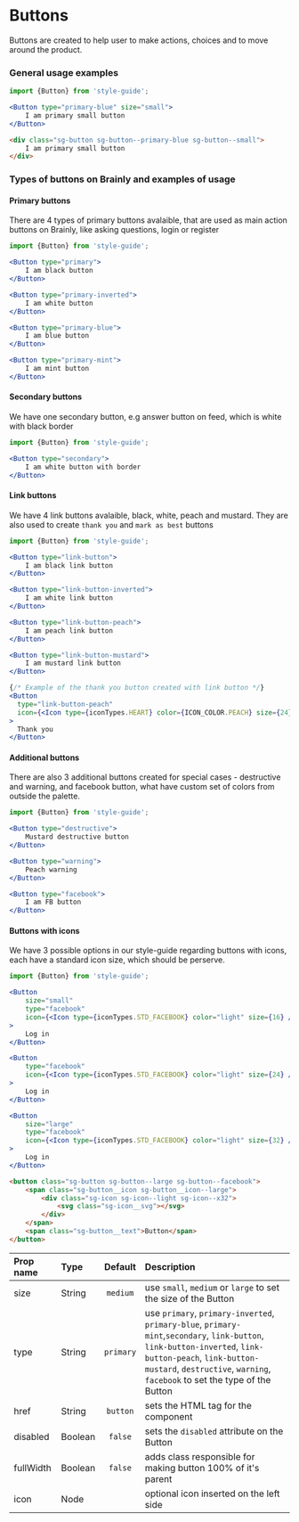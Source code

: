 # Buttons

Buttons are created to help user to make actions, choices and to move around the product.

### General usage examples

```jsx
import {Button} from 'style-guide';

<Button type="primary-blue" size="small">
    I am primary small button
</Button>
```

```HTML
<div class="sg-button sg-button--primary-blue sg-button--small">
    I am primary small button
</div>
```

### Types of buttons on Brainly and examples of usage

#### Primary buttons
There are 4 types of primary buttons avalaible, that are used as main action buttons on Brainly, like asking questions, login or register

```jsx
import {Button} from 'style-guide';

<Button type="primary">
    I am black button
</Button>

<Button type="primary-inverted">
    I am white button
</Button>

<Button type="primary-blue">
    I am blue button
</Button>

<Button type="primary-mint">
    I am mint button
</Button>
```

#### Secondary buttons
We have one secondary button, e.g answer button on feed, which is white with black border

```jsx
import {Button} from 'style-guide';

<Button type="secondary">
    I am white button with border
</Button>

```

#### Link buttons
We have 4 link buttons avalaible, black, white, peach and mustard. They are also used to create `thank you` and `mark as best` buttons

```jsx
import {Button} from 'style-guide';

<Button type="link-button">
    I am black link button
</Button>

<Button type="link-button-inverted">
    I am white link button
</Button>

<Button type="link-button-peach">
    I am peach link button
</Button>

<Button type="link-button-mustard">
    I am mustard link button
</Button>

{/* Example of the thank you button created with link button */}
<Button
  type="link-button-peach"
  icon={<Icon type={iconTypes.HEART} color={ICON_COLOR.PEACH} size={24} />}
>
  Thank you
</Button>
```

#### Additional buttons
There are also 3 additional buttons created for special cases - destructive and warning, and facebook button, what have custom set of colors from outside the palette.

```jsx
import {Button} from 'style-guide';

<Button type="destructive">
    Mustard destructive button
</Button>

<Button type="warning">
    Peach warning
</Button>

<Button type="facebook">
    I am FB button
</Button>
```

#### Buttons with icons
We have 3 possible options in our style-guide regarding buttons with icons, each have a standard icon size, which should be perserve.

```jsx
import {Button} from 'style-guide';

<Button
    size="small"
    type="facebook"
    icon={<Icon type={iconTypes.STD_FACEBOOK} color="light" size={16} />}
>
    Log in
</Button>

<Button
    type="facebook"
    icon={<Icon type={iconTypes.STD_FACEBOOK} color="light" size={24} />}
>
    Log in
</Button>

<Button
    size="large"
    type="facebook"
    icon={<Icon type={iconTypes.STD_FACEBOOK} color="light" size={32} />}
>
    Log in
</Button>
```

```HTML
<button class="sg-button sg-button--large sg-button--facebook">
    <span class="sg-button__icon sg-button__icon--large">
        <div class="sg-icon sg-icon--light sg-icon--x32">
            <svg class="sg-icon__svg"></svg>
        </div>
    </span>
    <span class="sg-button__text">Button</span>
</button>
```

| Prop name | Type | Default | Description |
| :- | :- | :-: | :- |
| size | String | `medium`| use `small`, `medium` or `large` to set the size of the Button
| type | String |`primary` | use `primary`, `primary-inverted`, `primary-blue`, `primary-mint`,`secondary`, `link-button`, `link-button-inverted`, `link-button-peach`, `link-button-mustard`, `destructive`, `warning`, `facebook` to set the type of the Button
| href | String | `button` | sets the HTML tag for the component |
| disabled | Boolean | `false` | sets the `disabled` attribute on the Button |
| fullWidth | Boolean | `false` | adds class responsible for making button 100% of it's parent |
| icon | Node |  | optional icon inserted on the left side |

